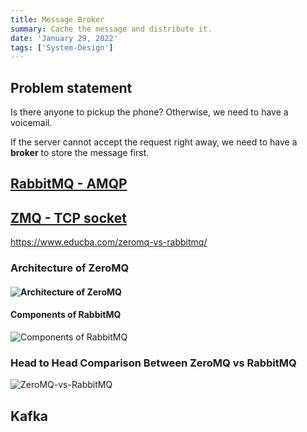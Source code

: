```yaml
---
title: Message Broker
summary: Cache the message and distribute it.
date: 'January 29, 2022'
tags: ['System-Design']
---
```


## Problem statement

Is there anyone to pickup the phone? Otherwise, we need to have a voicemail.

If the server cannot accept the request right away, we need to have a **broker** to store the message first.

## [RabbitMQ - AMQP](https://www.erlang-solutions.com/blog/an-introduction-to-rabbitmq-what-is-rabbitmq/)

## [ZMQ - TCP socket](http://wiki.zeromq.org/docs:introduction)

https://www.educba.com/zeromq-vs-rabbitmq/

### Architecture of ZeroMQ

#### ![Architecture of ZeroMQ](https://cdn.educba.com/academy/wp-content/uploads/2020/02/Z-vs-R.png.webp)

#### Components of RabbitMQ

![Components of RabbitMQ](https://cdn.educba.com/academy/wp-content/uploads/2020/02/Z-vs-R-01.png.webp)

### Head to Head Comparison Between ZeroMQ vs RabbitMQ

![ZeroMQ-vs-RabbitMQ](https://cdn.educba.com/academy/wp-content/uploads/2020/02/ZeroMQ-vs-RabbitMQ.jpg.webp)

## Kafka
